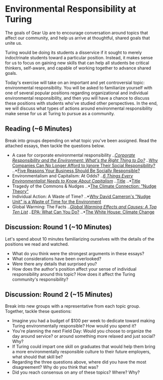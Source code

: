 # Environmental Responsibility at Turing

The goals of Gear Up are to encourage conversation around topics that affect our community, and help us arrive at thoughtful, shared goals that unite us.

Turing would be doing its students a disservice if it sought to merely indoctrinate students toward a particular position. Instead, it makes sense for us to focus on gaining new skills that can help all students be critical thinkers, self-aware, and capable of working together to advance shared goals. 

Today's exercise will take on an important and yet controversial topic: environmental responsibility. You will be asked to familiarize yourself with one of several popular positions regarding organizational and individual environmental responsibility, and then you will have a chance to discuss these positions with students who've studied other perspectives. In the end, we will discuss what types of actions around environmental responsibility make sense for us at Turing to pursue as a community. 

## Reading (~6 Minutes)

Break into groups depending on what topic you've been assigned. Read the attached essays, then tackle the questions below.
* A case for corporate environmental responsibility
..*[Corporate Responsibility and the Environment: What's the Right Thing to Do?](http://hbswk.hbs.edu/item/corporate-responsibility-and-the-environment-what-is-the-right-thing-to-do)
..*[Why Companies Can No Longer Afford to Ignore Their Social Responsibility?](http://business.time.com/2012/05/28/why-companies-can-no-longer-afford-to-ignore-their-social-responsibilities/)
..*[Five Reasons Your Business Should Be Socially Responsible?](http://blog.movingworlds.org/5-reasons-your-business-should-be-socially-responsible/)
* Environmentalism and Capitalism: At Odds?
..*[6 Things Every Environmentalist Needs to Know About Capitalism](http://www.critical-theory.com/environmentalist-capitalism/)
..*[Title](Link)
..*[Title](Link)
* Tragedy of the Commons & Nudges
..*[The Climate Connection: "Nudge Theory"](http://www.bbc.co.uk/worldservice/science/2010/11/101129_climate_connection_nudge_theory_video.shtml)
* Individual Action: A Waste of Time?
..*[Why David Cameron's "Nudge Unit" is a Waste of Time for the Environment](http://www.theguardian.com/environment/2011/mar/31/david-cameron-nudge-unit-environment)
* Global Warming: The Facts
..*[Global Warming Effects and Causes: A Top Ten List](http://planetsave.com/2009/06/07/global-warming-effects-and-causes-a-top-10-list/)
..*[EPA: What Can You Do?](http://www3.epa.gov/climatechange/wycd/)
..*[The White House: Climate Change](https://www.whitehouse.gov/energy/climate-change)


## Discussion: Round 1 (~10 Minutes)

Let's spend about 10 minutes familiarizing ourselves with the details of the positions we read and watched.

* What do you think were the strongest arguments in these essays?
* What considerations have been overlooked?
* Were there any details that surprised you?
* How does the author's position affect your sense of individual responsibility around this topic? How does it affect the Turing community's responsibility?

## Discussion: Round 2 (~15 Minutes)
Break into new groups with a representative from each topic group. Together, tackle these questions:

* Imagine you had a budget of $100 per week to dedicate toward making Turing environmentally responsible? How would you spend it?
* You're planning the next Field Day: Would you choose to organize the day around service? or around something more relaxed and just social? Why?
* If Turing could impart one skill on graduates that would help them bring a more environmentally responsible culture to their future employers, what should that skill be? 
* Regarding the three questions above, where did you have the most disagreement? Why do you think that was?
* Did you reach consensus on any of these topics? Where? Why?
